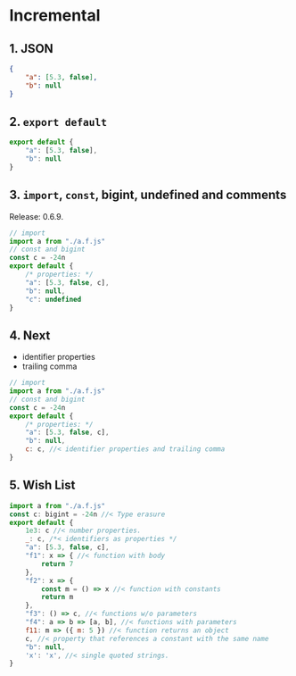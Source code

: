 # Incremental

## 1. JSON

```json
{
    "a": [5.3, false],
    "b": null
}
```

## 2. `export default`

```js
export default {
    "a": [5.3, false],
    "b": null
}
```

## 3. `import`, `const`, bigint, undefined and comments

Release: 0.6.9.

```js
// import
import a from "./a.f.js"
// const and bigint
const c = -24n
export default {
    /* properties: */
    "a": [5.3, false, c],
    "b": null,
    "c": undefined
}
```

## 4. Next

- identifier properties
- trailing comma

```js
// import
import a from "./a.f.js"
// const and bigint
const c = -24n
export default {
    /* properties: */
    "a": [5.3, false, c],
    "b": null,
    c: c, //< identifier properties and trailing comma
}
```

## 5. Wish List

```js
import a from "./a.f.js"
const c: bigint = -24n //< Type erasure
export default {
    1e3: c //< number properties.
    _: c, /*< identifiers as properties */
    "a": [5.3, false, c],
    "f1": x => { //< function with body
        return 7
    },
    "f2": x => {
        const m = () => x //< function with constants
        return m
    },
    "f3": () => c, //< functions w/o parameters
    "f4": a => b => [a, b], //< functions with parameters
    f11: m => ({ m: 5 }) //< function returns an object
    c, //< property that references a constant with the same name
    "b": null,
    'x': 'x', //< single quoted strings.
}
```
